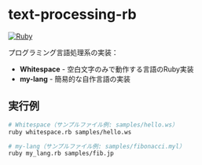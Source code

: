 # text-processing-rb

[![Ruby](https://img.shields.io/badge/-Ruby-cc342d?style=flat&logo=ruby)](https://ruby-lang.org)

プログラミング言語処理系の実装：

- **Whitespace** - 空白文字のみで動作する言語のRuby実装
- **my-lang** - 簡易的な自作言語の実装

## 実行例

```bash
# Whitespace（サンプルファイル例: samples/hello.ws）
ruby whitespace.rb samples/hello.ws

# my-lang（サンプルファイル例: samples/fibonacci.myl）
ruby my_lang.rb samples/fib.jp